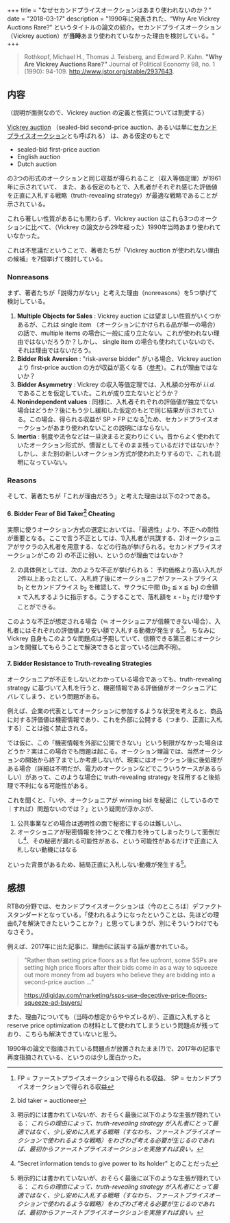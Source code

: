 +++
title = "なぜセカンドプライスオークションはあまり使われないのか？"
date = "2018-03-17"
description = "1990年に発表された、“Why Are Vickrey Auctions Rare?” というタイトルの論文の紹介。セカンドプライスオークション（Vickrey auction）が**当時**あまり使われていなかった理由を検討している。"
+++

>Rothkopf, Michael H., Thomas J. Teisberg, and Edward P. Kahn. **"Why Are Vickrey Auctions Rare?"** Journal of Political Economy 98, no. 1 (1990): 94-109. <http://www.jstor.org/stable/2937643>.


## 内容

（説明が面倒なので、Vickrey auction の定義と性質については割愛する）

[Vickrey auction](https://en.wikipedia.org/wiki/Vickrey_auction) （sealed-bid second-price auction、あるいは単に[セカンドプライスオークション](https://ja.wikipedia.org/wiki/%E7%AB%B6%E5%A3%B2#%E5%B0%81%E5%8D%B0%E5%85%A5%E6%9C%AD%E6%96%B9%E5%BC%8F_(sealed_bid_auction))とも呼ばれる） は、ある仮定のもとで

* sealed-bid first-price auction
* English auction
* Dutch auction

の3つの形式のオークションと同じ収益が得られること（収入等価定理）が1961年に示されていて、
また、ある仮定のもとで、入札者がそれぞれ感じた評価値を正直に入札する戦略（truth-revealing strategy）が最適な戦略であることが示されている。

これら著しい性質があるにも関わらず、Vickrey auction はこれら3つのオークションに比べて、（Vickrey の論文から29年経った）1990年当時あまり使われていなかった。

これは不思議だということで、著者たちが「Vickrey auction が使われない理由の候補」を7個挙げて検討している。

### Nonreasons

まず、著者たちが「説得力がない」と考えた理由（nonreasons）を5つ挙げて検討している。

1. **Multiple Objects for Sales** : Vickrey auction には望ましい性質がいくつかあるが、これは single item （オークションにかけられる品が単一の場合）の話で、multiple items の場合に一般に成り立たない。これが使われない理由ではないだろうか？しかし、 single item の場合も使われていないので、それは理由ではないだろう。
2. **Bidder Risk Aversion** : "risk-averse bidder" がいる場合、Vickrey auction より first-price auction の方が収益が高くなる（[参考](https://en.wikipedia.org/wiki/Auction_theory#Benchmark_model)）。これが理由ではないか？
3. **Bidder Asymmetry** : Vickrey の収入等価定理では、入札額の分布が *i.i.d.* であることを仮定していた。これが成り立たないとどうか？
4. **Nonindependent values** : 同様に、入札者それぞれの評価値が独立でない場合はどうか？後にもう少し緩和した仮定のもとで同じ結果が示されている。この場合、得られる収益が SP > FP になる[^notations]ため、セカンドプライスオークションがあまり使われないことの説明にはならない。
5. **Inertia** : 制度や法令などは一旦決まると変わりにくい。昔からよく使われていたオークション形式が、慣習としてそのまま残っているだけではないか？しかし、また別の新しいオークション方式が使われたりするので、これも説明になっていない。

[^notations]: FP = ファーストプライスオークションで得られる収益、 SP = セカンドプライスオークションで得られる収益

### Reasons

そして、著者たちが「これが理由だろう」と考えた理由は以下の2つである。

#### 6. Bidder Fear of Bid Taker[^bid-taker] Cheating

[^bid-taker]: bid taker = auctioneer

実際に使うオークション方式の選定においては、「最適性」より、不正への耐性が重要となる。ここで言う不正としては、1)入札者が共謀する、2)オークショニアがサクラの入札者を用意する、などの行為が挙げられる。セカンドプライスオークションがこの 2) の不正に弱い、というのが理由ではないか？

2) の具体例としては、次のような不正が挙げられる： 予約価格より高い入札が2件以上あったとして、入札終了後にオークショニアがファーストプライス b<sub>1</sub> とセカンドプライス b<sub>2</sub> を確認して、サクラに中間 (b<sub>2</sub> ≦ x ≦ b<sub>1</sub>) の金額 x で入札するように指示する。こうすることで、落札額を x - b<sub>2</sub> だけ増やすことができる。

このような不正が想定される場合（≒ オークショニアが信頼できない場合）、入札者にはそれぞれの評価値より安い額で入札する動機が発生する[^reasons]。
ちなみに Vickrey 自身もこのような問題点は予期していて、信頼できる第三者にオークションを開催してもらうことで解決できると言っている(出典不明)。

[^reasons]: 明示的には書かれていないが、おそらく最後に以下のような主張が隠れている： *これらの理由によって、truth-revealing strategy が入札者にとって最適ではなく、少し安めに入札する戦略（すなわち、ファーストプライスオークションで使われるような戦略）をわざわざ考える必要が生じるのであれば、最初からファーストプライスオークションを実施すれば良い。*


#### 7. Bidder Resistance to Truth-revealing Strategies

オークショニアが不正をしないとわかっている場合であっても、truth-revealing strategy に基づいて入札を行うと、機密情報である評価値がオークショニアにバレてしまう、という問題がある。

例えば、企業の代表としてオークションに参加するような状況を考えると、商品に対する評価値は機密情報であり、これを外部に公開する（つまり、正直に入札する）ことは強く禁止される。

では仮に、この「機密情報を外部に公開できない」という制限がなかった場合はどうか？実はこの場合でも問題は起こる。オークション理論では、当然オークションの開始から終了までしか考慮しないが、現実にはオークション後に後処理がある場合（詳細は不明だが、電力のオークションなどでこういうケースがあるらしい）があって、このような場合に truth-revealing strategy を採用すると後処理で不利になる可能性がある。

これを聞くと、「いや、オークショニアが winning bid を秘密に（しているので｜すれば）問題ないのでは？」という疑問が浮かぶが、

1. 公共事業などの場合は透明性の面で秘密にするのは難しいし、
2. オークショニアが秘密情報を持つことで権力を持ってしまったりして面倒だし[^power]、その秘密が漏れる可能性がある、という可能性があるだけで正直に入札しない動機にはなる

といった背景があるため、結局正直に入札しない動機が発生する[^reasons]。

[^power]: "Secret information tends to give power to its holder" とのことだった


## 感想

RTBの分野では、セカンドプライスオークションは（今のところは）デファクトスタンダードとなっている。「使われるようになったということは、先ほどの理由6,7を解決できたということか？」と思ってしまうが、別にそういうわけでもなさそう。

例えば、2017年に出た記事に、理由6に該当する話が書かれている。

>"Rather than setting price floors as a flat fee upfront, some SSPs are setting high price floors after their bids come in as a way to squeeze out more money from ad buyers who believe they are bidding into a second-price auction ..."
>
><https://digiday.com/marketing/ssps-use-deceptive-price-floors-squeeze-ad-buyers/>

また、理由7についても（当時の想定からややズレるが）、正直に入札すると reserve price optimization の材料として使われてしまうという問題点が残っており、こちらも解決できていないと思う。

1990年の論文で指摘されている問題点が放置されたまま(?)で、2017年の記事で再度指摘されている、というのは少し面白かった。
